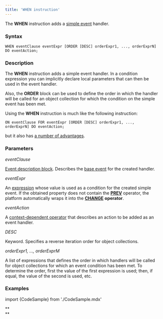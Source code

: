 ```yaml
---
title: 'WHEN instruction'
---
```


The **WHEN** instruction adds a [simple event](Simple_event.md) handler.

### Syntax 

    WHEN eventClause eventExpr [ORDER [DESC] orderExpr1, ..., orderExprN] DO eventAction;

### Description

The **WHEN** instruction adds a simple event handler. In a condition expression you can implicitly declare local parameters that can then be used in the event handler.

Also, the **ORDER** block can be used to define the order in which the handler will be called for an object collection for which the condition on the simple event has been met. 

Using the **WHEN** instruction is much like the following instruction:

    ON eventClause FOR eventExpr [ORDER [DESC] orderExpr1, ..., orderExprN] DO eventAction;

but it also has [a number of advantages](Simple_event.md).

### Parameters

*eventClause*

[Event description block](Event_description_block.md). Describes the [base event](Events.md) for the created handler.

*eventExpr*

An [expression](Expression.md) whose value is used as a condition for the created simple event. If the obtained property does not contain the [**PREV**](Previous_value_PREV_.md) operator, the platform automatically wraps it into the [**CHANGE**](Property_change_CHANGE_.md) **operator**.

*eventAction*

A [context-dependent operator](Action_operator.md#contextdependent) that describes an action to be added as an event handler.

*DESC*

Keyword. Specifies a reverse iteration order for object collections. 

*orderExpr1, ..., orderExprM*

A list of expressions that defines the order in which handlers will be called for object collections for which an event condition has been met. To determine the order, first the value of the first expression is used; then, if equal, the value of the second is used, etc. 

### Examples

import {CodeSample} from './CodeSample.mdx'

<CodeSample url="https://documentation.lsfusion.org/sample?file=InstructionSample&block=when"/>

**  
**
